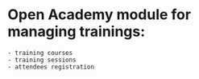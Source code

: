 Open Academy module for managing trainings:
===========================================
    - training courses
    - training sessions
    - attendees registration

